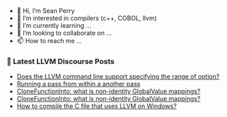 - 👋 Hi, I’m Sean Perry
- 👀 I’m interested in compilers (c++, COBOL, llvm)
- 🌱 I’m currently learning ...
- 💞️ I’m looking to collaborate on ...
- 📫 How to reach me ...

<!---
s66perry/s66perry is a ✨ special ✨ repository because its `README.md` (this file) appears on your GitHub profile.
You can click the Preview link to take a look at your changes.
--->
### 📕 Latest LLVM Discourse Posts

<!-- DISCOURSE-LLVM:START -->
- [Does the LLVM command line support specifying the range of option?](https://discourse.llvm.org/t/does-the-llvm-command-line-support-specifying-the-range-of-option/72659#post_2)
- [Running a pass from within a another pass](https://discourse.llvm.org/t/running-a-pass-from-within-a-another-pass/72560#post_2)
- [CloneFunctionInto: what is non-identity GlobalValue mappings?](https://discourse.llvm.org/t/clonefunctioninto-what-is-non-identity-globalvalue-mappings/72654#post_3)
- [CloneFunctionInto: what is non-identity GlobalValue mappings?](https://discourse.llvm.org/t/clonefunctioninto-what-is-non-identity-globalvalue-mappings/72654#post_2)
- [How to compile the C file that uses LLVM on Windows?](https://discourse.llvm.org/t/how-to-compile-the-c-file-that-uses-llvm-on-windows/72642#post_2)
<!-- DISCOURSE-LLVM:END -->
